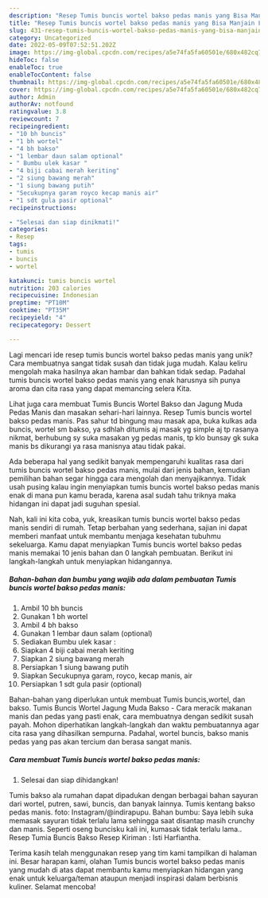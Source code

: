 ```yaml
---
description: "Resep Tumis buncis wortel bakso pedas manis yang Bisa Manjain Lidah"
title: "Resep Tumis buncis wortel bakso pedas manis yang Bisa Manjain Lidah"
slug: 431-resep-tumis-buncis-wortel-bakso-pedas-manis-yang-bisa-manjain-lidah
category: Uncategorized
date: 2022-05-09T07:52:51.202Z
image: https://img-global.cpcdn.com/recipes/a5e74fa5fa60501e/680x482cq70/tumis-buncis-wortel-bakso-pedas-manis-foto-resep-utama.jpg
hideToc: false
enableToc: true
enableTocContent: false
thumbnail: https://img-global.cpcdn.com/recipes/a5e74fa5fa60501e/680x482cq70/tumis-buncis-wortel-bakso-pedas-manis-foto-resep-utama.jpg
cover: https://img-global.cpcdn.com/recipes/a5e74fa5fa60501e/680x482cq70/tumis-buncis-wortel-bakso-pedas-manis-foto-resep-utama.jpg
author: Admin
authorAv: notfound
ratingvalue: 3.8
reviewcount: 7
recipeingredient:
- "10 bh buncis"
- "1 bh wortel"
- "4 bh bakso"
- "1 lembar daun salam optional"
- " Bumbu ulek kasar "
- "4 biji cabai merah keriting"
- "2 siung bawang merah"
- "1 siung bawang putih"
- "Secukupnya garam royco kecap manis air"
- "1 sdt gula pasir optional"
recipeinstructions:

- "Selesai dan siap dinikmati!"
categories:
- Resep
tags:
- tumis
- buncis
- wortel

katakunci: tumis buncis wortel 
nutrition: 203 calories
recipecuisine: Indonesian
preptime: "PT10M"
cooktime: "PT35M"
recipeyield: "4"
recipecategory: Dessert

---
```





Lagi mencari ide resep tumis buncis wortel bakso pedas manis yang unik? Cara membuatnya sangat tidak susah dan tidak juga mudah. Kalau keliru mengolah maka hasilnya akan hambar dan bahkan tidak sedap. Padahal tumis buncis wortel bakso pedas manis yang enak harusnya sih punya aroma dan cita rasa yang dapat memancing selera Kita.





Lihat juga cara membuat Tumis Buncis Wortel Bakso dan Jagung Muda Pedas Manis dan masakan sehari-hari lainnya. Resep Tumis buncis wortel bakso pedas manis. Pas sahur td bingung mau masak apa, buka kulkas ada buncis, wortel sm bakso, ya sdhlah ditumis aj masak yg simple aj tp rasanya nikmat, berhubung sy suka masakan yg pedas manis, tp klo bunsay gk suka manis bs dikurangi ya rasa manisnya atau tidak pakai.

Ada beberapa hal yang sedikit banyak mempengaruhi kualitas rasa dari tumis buncis wortel bakso pedas manis, mulai dari jenis bahan, kemudian pemilihan bahan segar hingga cara mengolah dan menyajikannya. Tidak usah pusing kalau ingin menyiapkan tumis buncis wortel bakso pedas manis enak di mana pun kamu berada, karena asal sudah tahu triknya maka hidangan ini dapat jadi suguhan spesial.






Nah, kali ini kita coba, yuk, kreasikan tumis buncis wortel bakso pedas manis sendiri di rumah. Tetap berbahan yang sederhana, sajian ini dapat memberi manfaat untuk membantu menjaga kesehatan tubuhmu sekeluarga. Kamu dapat menyiapkan Tumis buncis wortel bakso pedas manis memakai 10 jenis bahan dan 0 langkah pembuatan. Berikut ini langkah-langkah untuk menyiapkan hidangannya.

<!--inarticleads1-->

##### Bahan-bahan dan bumbu yang wajib ada dalam pembuatan Tumis buncis wortel bakso pedas manis:

1. Ambil 10 bh buncis
1. Gunakan 1 bh wortel
1. Ambil 4 bh bakso
1. Gunakan 1 lembar daun salam (optional)
1. Sediakan  Bumbu ulek kasar :
1. Siapkan 4 biji cabai merah keriting
1. Siapkan 2 siung bawang merah
1. Persiapkan 1 siung bawang putih
1. Siapkan Secukupnya garam, royco, kecap manis, air
1. Persiapkan 1 sdt gula pasir (optional)


Bahan-bahan yang diperlukan untuk membuat Tumis buncis,wortel, dan bakso. Tumis Buncis Wortel Jagung Muda Bakso - Cara meracik makanan manis dan pedas yang pasti enak, cara membuatnya dengan sedikit susah payah. Mohon diperhatikan langkah-langkah dan waktu pembuatannya agar cita rasa yang dihasilkan sempurna. Padahal, wortel buncis, bakso manis pedas yang pas akan tercium dan berasa sangat manis. 

<!--inarticleads2-->

##### Cara membuat Tumis buncis wortel bakso pedas manis:


1. Selesai dan siap dihidangkan!

Tumis bakso ala rumahan dapat dipadukan dengan berbagai bahan sayuran dari wortel, putren, sawi, buncis, dan banyak lainnya. Tumis kentang bakso pedas manis. foto: Instagram/@indirapupu. Bahan bumbu: Saya lebih suka memasak sayuran tidak terlalu lama sehingga saat disantap masih crunchy dan manis. Seperti oseng buncisku kali ini, kumasak tidak terlalu lama.. Resep Tumia Buncis Bakso Resep Kiriman : Isti Harfiantha. 

Terima kasih telah menggunakan resep yang tim kami tampilkan di halaman ini. Besar harapan kami, olahan Tumis buncis wortel bakso pedas manis yang mudah di atas dapat membantu kamu menyiapkan hidangan yang enak untuk keluarga/teman ataupun menjadi inspirasi dalam berbisnis kuliner. Selamat mencoba!
